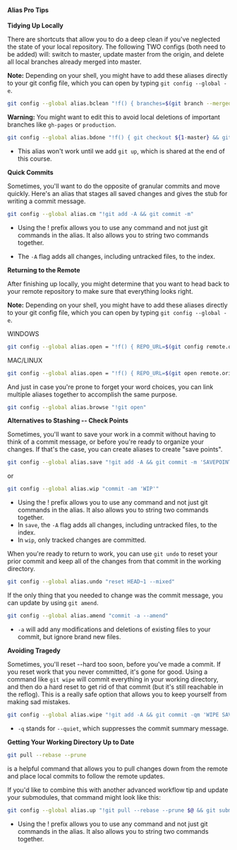 #### Alias Pro Tips

**Tidying Up Locally**

There are shortcuts that allow you to do a deep clean if you've neglected the state of your local repository. The following TWO configs (both need to be added) will: switch to master, update master from the origin, and delete all local branches already merged into master.

**Note:** Depending on your shell, you might have to add these aliases directly to your git config file, which you can open by typing `git config --global -e`.

```sh
git config --global alias.bclean "!f() { branches=$(git branch --merged ${1-master} | grep -v " ${1-master}$"); [ -z \"$branches\" ] || git branch -d $branches; }; f"
```

**Warning:** You might want to edit this to avoid local deletions of important branches like `gh-pages` or `production`.

```sh
git config --global alias.bdone "!f() { git checkout ${1-master} && git up && git bclean ${1-master}; }; f"
```

- This alias won't work until we add `git up`, which is shared at the end of this course.

**Quick Commits**

Sometimes, you'll want to do the opposite of granular commits and move quickly. Here's an alias that stages all saved changes and gives the stub for writing a commit message.

```sh
git config --global alias.cm "!git add -A && git commit -m"
```

- Using the ! prefix allows you to use any command and not just git commands in the alias. It also allows you to string two commands together.

- The `-A` flag adds all changes, including untracked files, to the index.

**Returning to the Remote**

After finishing up locally, you might determine that you want to head back to your remote repository to make sure that everything looks right.

**Note:** Depending on your shell, you might have to add these aliases directly to your git config file, which you can open by typing `git config --global -e`.

WINDOWS

```sh
git config --global alias.open = "!f() { REPO_URL=$(git config remote.origin.url); explorer ${REPO_URL%%.git}; }; f"
```

MAC/LINUX

```sh
git config --global alias.open = "!f() { REPO_URL=$(git open remote.origin.url); explorer ${REPO_URL%%.git}; }; f"
```

And just in case you're prone to forget your word choices, you can link multiple aliases together to accomplish the same purpose.

```sh
git config --global alias.browse "!git open"
```

**Alternatives to Stashing -- Check Points**

Sometimes, you'll want to save your work in a commit without having to think of a commit message, or before you're ready to organize your changes. If that's the case, you can create aliases to create "save points".

```sh
git config --global alias.save "!git add -A && git commit -m 'SAVEPOINT'"
```

or

```sh
git config --global alias.wip "commit -am 'WIP'"
```

- Using the ! prefix allows you to use any command and not just git commands in the alias. It also allows you to string two commands together.
- In `save`, the `-A` flag adds all changes, including untracked files, to the index.
- In `wip`, only tracked changes are committed.

When you're ready to return to work, you can use `git undo` to reset your prior commit and keep all of the changes from that commit in the working directory.

```sh
git config --global alias.undo "reset HEAD~1 --mixed"
```

If the only thing that you needed to change was the commit message, you can update by using `git amend`.

```sh
git config --global alias.amend "commit -a --amend"
```

- `-a` will add any modifications and deletions of existing files to your commit, but ignore brand new files.


**Avoiding Tragedy**

Sometimes, you'll reset --hard too soon, before you've made a commit. If you reset work that you never committed, it's gone for good. Using a command like `git wipe` will commit everything in your working directory, and then do a hard reset to get rid of that commit (but it's still reachable in the reflog). This is a really safe option that allows you to keep yourself from making sad mistakes.

```sh
git config --global alias.wipe "!git add -A && git commit -qm 'WIPE SAVEPOINT' && git reset HEAD~1 -- hard"
```

- `-q` stands for `--quiet`, which suppresses the commit summary message.

**Getting Your Working Directory Up to Date**

```sh
git pull --rebase --prune
```

is a helpful command that allows you to pull changes down from the remote and place local commits to follow the remote updates.

If you'd like to combine this with another advanced workflow tip and update your submodules, that command might look like this:

```sh
git config --global alias.up "!git pull --rebase --prune $@ && git submodule update --init --recursive"
```

- Using the ! prefix allows you to use any command and not just git commands in the alias. It also allows you to string two commands together.
